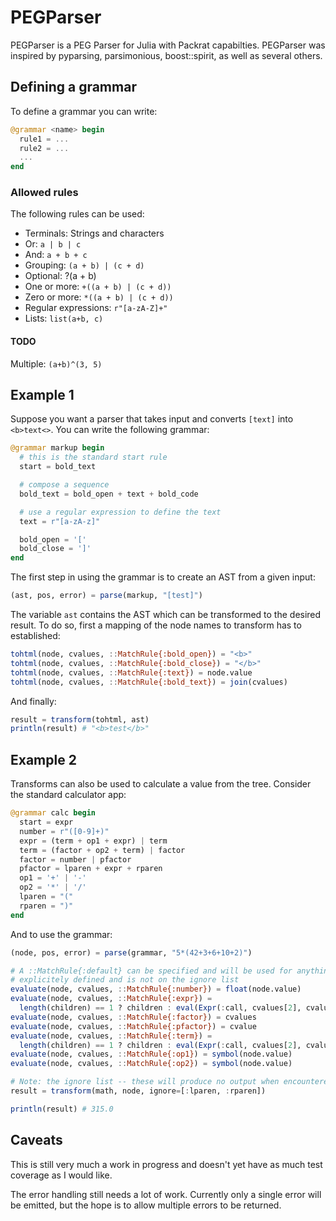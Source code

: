 # PEGParser


PEGParser is a PEG Parser for Julia with Packrat capabilties. PEGParser was inspired by pyparsing, parsimonious, boost::spirit, as well as several others. 
## Defining a grammar

To define a grammar you can write:

```julia
@grammar <name> begin
  rule1 = ...
  rule2 = ...
  ...
end
```

### Allowed rules

The following rules can be used:
* Terminals: Strings and characters
* Or: `a | b | c`
* And: `a + b + c`
* Grouping: `(a + b) | (c + d)`
* Optional: ?(a + b)
* One or more: `+((a + b) | (c + d))`
* Zero or more: `*((a + b) | (c + d))`
* Regular expressions: `r"[a-zA-Z]+"`
* Lists: `list(a+b, c)`

#### TODO
Multiple: `(a+b)^(3, 5)`

## Example 1
Suppose you want a parser that takes input and converts `[text]` into `<b>text<>`. You can write the following grammar:

```julia
@grammar markup begin
  # this is the standard start rule
  start = bold_text

  # compose a sequence
  bold_text = bold_open + text + bold_code

  # use a regular expression to define the text
  text = r"[a-zA-z]"

  bold_open = '['
  bold_close = ']'
end
```

The first step in using the grammar is to create an AST from a given input:

```julia
(ast, pos, error) = parse(markup, "[test]")
```

The variable `ast` contains the AST which can be transformed to the desired result. To do so, first a mapping of the node names to transform has to established:

```julia
tohtml(node, cvalues, ::MatchRule{:bold_open}) = "<b>"
tohtml(node, cvalues, ::MatchRule{:bold_close}) = "</b>"
tohtml(node, cvalues, ::MatchRule{:text}) = node.value
tohtml(node, cvalues, ::MatchRule{:bold_text}) = join(cvalues)

```

And finally:
```julia
result = transform(tohtml, ast)
println(result) # "<b>test</b>"
```

## Example 2
Transforms can also be used to calculate a value from the tree. Consider the standard calculator app:

```julia
@grammar calc begin
  start = expr
  number = r"([0-9]+)"
  expr = (term + op1 + expr) | term
  term = (factor + op2 + term) | factor
  factor = number | pfactor
  pfactor = lparen + expr + rparen
  op1 = '+' | '-'
  op2 = '*' | '/'
  lparen = "("
  rparen = ")"
end
```

And to use the grammar:

```julia
(node, pos, error) = parse(grammar, "5*(42+3+6+10+2)")

# A ::MatchRule{:default} can be specified and will be used for anything that isn't
# explicitely defined and is not on the ignore list
evaluate(node, cvalues, ::MatchRule{:number}) = float(node.value)
evaluate(node, cvalues, ::MatchRule{:expr}) = 
  length(children) == 1 ? children : eval(Expr(:call, cvalues[2], cvalues[1], cvalues[3]))
evaluate(node, cvalues, ::MatchRule{:factor}) = cvalues
evaluate(node, cvalues, ::MatchRule{:pfactor}) = cvalue 
evaluate(node, cvalues, ::MatchRule{:term}) = 
  length(children) == 1 ? children : eval(Expr(:call, cvalues[2], cvalues[1], cvalues[3]))
evaluate(node, cvalues, ::MatchRule{:op1}) = symbol(node.value)
evaluate(node, cvalues, ::MatchRule{:op2}) = symbol(node.value)

# Note: the ignore list -- these will produce no output when encountered.
result = transform(math, node, ignore=[:lparen, :rparen])

println(result) # 315.0
```

## Caveats

This is still very much a work in progress and doesn't yet have as much test coverage as I would like.

The error handling still needs a lot of work. Currently only a single error will be emitted, but the hope is to allow multiple errors to be returned.
